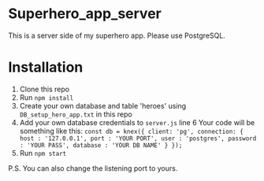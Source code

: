 # Superhero_app_server
This is a server side of my superhero app. Please use PostgreSQL.

# Installation
1. Clone this repo
2. Run `npm install`
3. Create your own database and table 'heroes' using `DB_setup_hero_app.txt` in this repo
4. Add your own database credentials to `server.js` line 6
  Your code will be something like this:
            `const db = knex({
                client: 'pg',
                connection: {
                  host : '127.0.0.1',
                  port : 'YOUR PORT',
                  user : 'postgres',
                  password : 'YOUR PASS',
                  database : 'YOUR DB NAME'
                }
              });`
5. Run `npm start`

P.S. You can also change the listening port to yours.

